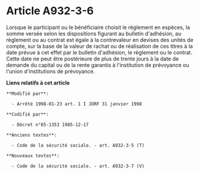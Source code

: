 # Article A932-3-6

Lorsque le participant ou le bénéficiaire choisit le règlement en espèces, la somme versée selon les dispositions figurant au
bulletin d'adhésion, au règlement ou au contrat est égale à la contrevaleur en devises des unités de compte, sur la base de
la valeur de rachat ou de réalisation de ces titres à la date prévue à cet effet par le bulletin d'adhésion, le règlement ou
le contrat. Cette date ne peut être postérieure de plus de trente jours à la date de demande du capital ou de la rente
garantis à l'institution de prévoyance ou l'union d'institutions de prévoyance.

**Liens relatifs à cet article**

	**Modifié par**:

	  - Arrêté 1998-01-23 art. 1 I JORF 31 janvier 1998

	**Codifié par**:

	  - Décret n°85-1353 1985-12-17

	**Anciens textes**:

	  - Code de la sécurité sociale. - art. A932-3-5 (T)

	**Nouveaux textes**:

	  - Code de la sécurité sociale. - art. A932-3-7 (V)
